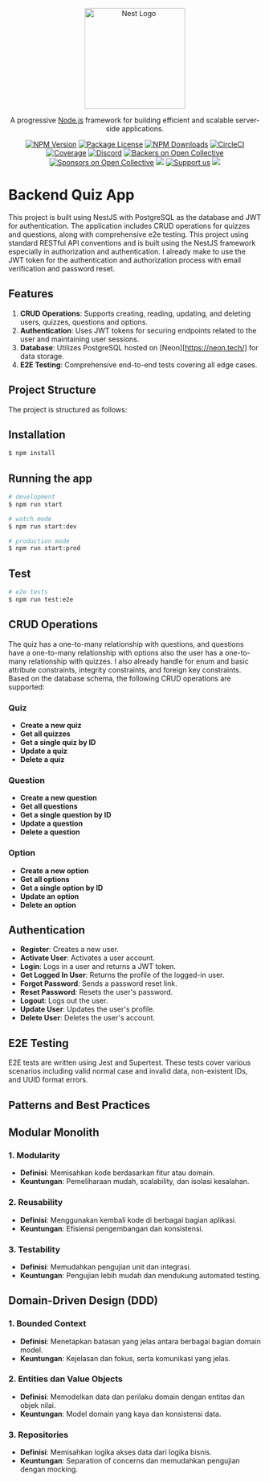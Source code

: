 <p align="center">
  <a href="http://nestjs.com/" target="blank"><img src="https://nestjs.com/img/logo-small.svg" width="200" alt="Nest Logo" /></a>
</p>

[circleci-image]: https://img.shields.io/circleci/build/github/nestjs/nest/master?token=abc123def456
[circleci-url]: https://circleci.com/gh/nestjs/nest

  <p align="center">A progressive <a href="http://nodejs.org" target="_blank">Node.js</a> framework for building efficient and scalable server-side applications.</p>
    <p align="center">
<a href="https://www.npmjs.com/~nestjscore" target="_blank"><img src="https://img.shields.io/npm/v/@nestjs/core.svg" alt="NPM Version" /></a>
<a href="https://www.npmjs.com/~nestjscore" target="_blank"><img src="https://img.shields.io/npm/l/@nestjs/core.svg" alt="Package License" /></a>
<a href="https://www.npmjs.com/~nestjscore" target="_blank"><img src="https://img.shields.io/npm/dm/@nestjs/common.svg" alt="NPM Downloads" /></a>
<a href="https://circleci.com/gh/nestjs/nest" target="_blank"><img src="https://img.shields.io/circleci/build/github/nestjs/nest/master" alt="CircleCI" /></a>
<a href="https://coveralls.io/github/nestjs/nest?branch=master" target="_blank"><img src="https://coveralls.io/repos/github/nestjs/nest/badge.svg?branch=master#9" alt="Coverage" /></a>
<a href="https://discord.gg/G7Qnnhy" target="_blank"><img src="https://img.shields.io/badge/discord-online-brightgreen.svg" alt="Discord"/></a>
<a href="https://opencollective.com/nest#backer" target="_blank"><img src="https://opencollective.com/nest/backers/badge.svg" alt="Backers on Open Collective" /></a>
<a href="https://opencollective.com/nest#sponsor" target="_blank"><img src="https://opencollective.com/nest/sponsors/badge.svg" alt="Sponsors on Open Collective" /></a>
  <a href="https://paypal.me/kamilmysliwiec" target="_blank"><img src="https://img.shields.io/badge/Donate-PayPal-ff3f59.svg"/></a>
    <a href="https://opencollective.com/nest#sponsor"  target="_blank"><img src="https://img.shields.io/badge/Support%20us-Open%20Collective-41B883.svg" alt="Support us"></a>
  <a href="https://twitter.com/nestframework" target="_blank"><img src="https://img.shields.io/twitter/follow/nestframework.svg?style=social&label=Follow"></a>
</p>
  <!--[![Backers on Open Collective](https://opencollective.com/nest/backers/badge.svg)](https://opencollective.com/nest#backer)
  [![Sponsors on Open Collective](https://opencollective.com/nest/sponsors/badge.svg)](https://opencollective.com/nest#sponsor)-->

# Backend Quiz App

This project is built using NestJS with PostgreSQL as the database and JWT for authentication. The application includes CRUD operations for quizzes and questions, along with comprehensive e2e testing.
This project using standard RESTful API conventions and is built using the NestJS framework especially in authorization and authentication.
I already make to use the JWT token for the authentication and authorization process with email verification and password reset.

## Features

1. **CRUD Operations**: Supports creating, reading, updating, and deleting users, quizzes, questions and options.
2. **Authentication**: Uses JWT tokens for securing endpoints related to the user and maintaining user sessions.
3. **Database**: Utilizes PostgreSQL hosted on [Neon][https://neon.tech/] for data storage.
4. **E2E Testing**: Comprehensive end-to-end tests covering all edge cases.

## Project Structure

The project is structured as follows:

## Installation

```bash
$ npm install
```

## Running the app

```bash
# development
$ npm run start

# watch mode
$ npm run start:dev

# production mode
$ npm run start:prod
```

## Test

```bash
# e2e tests
$ npm run test:e2e
```

## CRUD Operations

The quiz has a one-to-many relationship with questions, and questions have a one-to-many relationship with options also the user has a one-to-many relationship with quizzes. I also already handle for enum and basic attribute constraints, integrity constraints, and foreign key constraints.
Based on the database schema, the following CRUD operations are supported:

### Quiz

- **Create a new quiz**
- **Get all quizzes**
- **Get a single quiz by ID**
- **Update a quiz**
- **Delete a quiz**

### Question

- **Create a new question**
- **Get all questions**
- **Get a single question by ID**
- **Update a question**
- **Delete a question**

### Option

- **Create a new option**
- **Get all options**
- **Get a single option by ID**
- **Update an option**
- **Delete an option**

## Authentication

- **Register**: Creates a new user.
- **Activate User**: Activates a user account.
- **Login**: Logs in a user and returns a JWT token.
- **Get Logged In User**: Returns the profile of the logged-in user.
- **Forgot Password**: Sends a password reset link.
- **Reset Password**: Resets the user's password.
- **Logout**: Logs out the user.
- **Update User**: Updates the user's profile.
- **Delete User**: Deletes the user's account.

## E2E Testing

E2E tests are written using Jest and Supertest. These tests cover various scenarios including valid normal case and invalid data, non-existent IDs, and UUID format errors.

## Patterns and Best Practices

## Modular Monolith

### 1. Modularity

- **Definisi**: Memisahkan kode berdasarkan fitur atau domain.
- **Keuntungan**: Pemeliharaan mudah, scalability, dan isolasi kesalahan.

### 2. Reusability

- **Definisi**: Menggunakan kembali kode di berbagai bagian aplikasi.
- **Keuntungan**: Efisiensi pengembangan dan konsistensi.

### 3. Testability

- **Definisi**: Memudahkan pengujian unit dan integrasi.
- **Keuntungan**: Pengujian lebih mudah dan mendukung automated testing.

## Domain-Driven Design (DDD)

### 1. Bounded Context

- **Definisi**: Menetapkan batasan yang jelas antara berbagai bagian domain model.
- **Keuntungan**: Kejelasan dan fokus, serta komunikasi yang jelas.

### 2. Entities dan Value Objects

- **Definisi**: Memodelkan data dan perilaku domain dengan entitas dan objek nilai.
- **Keuntungan**: Model domain yang kaya dan konsistensi data.

### 3. Repositories

- **Definisi**: Memisahkan logika akses data dari logika bisnis.
- **Keuntungan**: Separation of concerns dan memudahkan pengujian dengan mocking.
